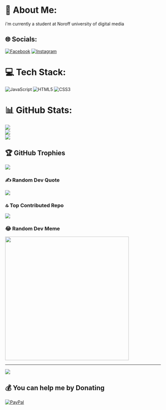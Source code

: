 # 💫 About Me:
i'm currently a student at Noroff university of digital media


## 🌐 Socials:
[![Facebook](https://img.shields.io/badge/Facebook-%231877F2.svg?logo=Facebook&logoColor=white)](https://facebook.com/chris.berg.1029/) [![Instagram](https://img.shields.io/badge/Instagram-%23E4405F.svg?logo=Instagram&logoColor=white)](https://instagram.com/chrisBerg03) 

# 💻 Tech Stack:
![JavaScript](https://img.shields.io/badge/javascript-%23323330.svg?style=for-the-badge&logo=javascript&logoColor=%23F7DF1E) ![HTML5](https://img.shields.io/badge/html5-%23E34F26.svg?style=for-the-badge&logo=html5&logoColor=white) ![CSS3](https://img.shields.io/badge/css3-%231572B6.svg?style=for-the-badge&logo=css3&logoColor=white)
# 📊 GitHub Stats:
![](https://github-readme-stats.vercel.app/api?username=ChrisBerg03&theme=dark&hide_border=false&include_all_commits=false&count_private=false)<br/>
![](https://github-readme-streak-stats.herokuapp.com/?user=ChrisBerg03&theme=dark&hide_border=false)<br/>
![](https://github-readme-stats.vercel.app/api/top-langs/?username=ChrisBerg03&theme=dark&hide_border=false&include_all_commits=false&count_private=false&layout=compact)

## 🏆 GitHub Trophies
![](https://github-profile-trophy.vercel.app/?username=ChrisBerg03&theme=radical&no-frame=false&no-bg=false&margin-w=4)

### ✍️ Random Dev Quote
![](https://quotes-github-readme.vercel.app/api?type=horizontal&theme=dark)

### 🔝 Top Contributed Repo
![](https://github-contributor-stats.vercel.app/api?username=ChrisBerg03&limit=5&theme=dracula&combine_all_yearly_contributions=true)

### 😂 Random Dev Meme
<img src='https://randommeme-five.vercel.app/' style="height: 400px;"/>

---
[![](https://visitcount.itsvg.in/api?id=ChrisBerg03&icon=0&color=5)](https://visitcount.itsvg.in)

  ## 💰 You can help me by Donating
  [![PayPal](https://img.shields.io/badge/PayPal-00457C?style=for-the-badge&logo=paypal&logoColor=white)](https://paypal.me/paypal.me/ChrisRobertBerg) 

  
<!-- Proudly created with GPRM ( https://gprm.itsvg.in ) -->
